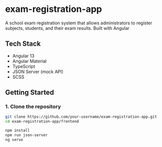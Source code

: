 # exam-registration-app
A school exam registration system that allows administrators to register subjects, students, and their exam results. Built with Angular

## Tech Stack

- Angular 13
- Angular Material
- TypeScript
- JSON Server (mock API)
- SCSS

##  Getting Started

### 1. Clone the repository

```bash
git clone https://github.com/your-username/exam-registration-app.git
cd exam-registration-app/frontend

npm install
npm run json-server
ng serve
```

